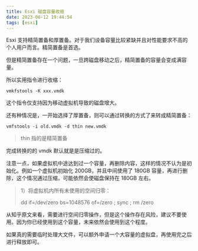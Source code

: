 ```yaml
---
title: Esxi 磁盘容量收缩
date: 2023-06-12 19:44:54
tags: [esxi]
---
```




Esxi 支持精简置备和厚置备。对于我们设备容量比较紧缺并且对性能要求不高的个人用户而言。精简置备是首选。

但是精简置备存在一个问题，一旦跨磁盘移动之后，精简置备的容量会变成满容量。

所以实用指令进行收缩：

```shell
vmkfstools -K xxx.vmdk
```



这个指令仅支持因为移动虚拟机导致的磁盘增大。



还有种情况是，一开始选择了厚置备，则可以通过转换的方式了来转成精简置备：

```shell
vmfstools -i old.vmdk -d thin new.vmdk
```

> thin 指的是精简置备

完成转换的的 vmdk 默认就是是压缩过的。



注意一点，如果虚拟机中途达到过一个容量，再删除内容，这样的情况不认为是初始化。例如一个虚拟机初始化 200GB，并且中间使用了 180GB 容量，再进行删除，这个情况通过压缩，可能依然会使磁盘保持在 180GB 左右。





> 1）将虚拟机内所有未使用的空间归零：
>
> dd if=/dev/zero bs=1048576 of=/zero ; sync ; rm /zero

从知乎原文来看，需要进行空间归零操作，但是这个操作存在风险，建议不要使用。因为你已经使用到这个容量，未来依然会使用到这个程度。

如果真的需要临时处理大文件，可以额外申请一个大容量的虚拟盘，再使用完之后进行释放即可。
